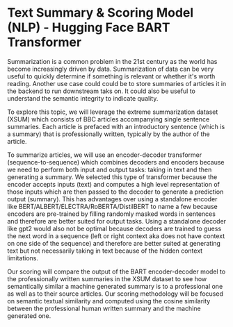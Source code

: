 # Text Summary & Scoring Model (NLP) - Hugging Face BART Transformer

Summarization is a common problem in the 21st century as the world has become increasingly driven by data. Summarization of data can be very useful to  quickly determine if something is relevant or whether it's worth reading. Another use case could could be to store summaries of articles it in the backend to run downstream taks on. It could also be useful to understand the semantic integrity to indicate quality.

To explore this topic, we will leverage the extreme summarization dataset (XSUM) which consists of BBC articles accompanying single sentence summaries. Each article is prefaced with an introductory sentence (which is a summary) that is professionally written, typically by the author of the article.

To summarize articles, we will use an encoder-decoder transformer (sequence-to-sequence) which combines  decoders and encoders because we need to perform both input and output tasks: taking in text and then generating a summary. We selected this type of transformer because the encoder accepts inputs (text) and computes a high level representation of those inputs  which are then passed to the decoder to generate a prediction output (summary). This has advantages over using a standalone encoder like BERT/ALBERT/ELECTRA/RoBERTA/DistilBERT to name a few because  encoders are pre-trained by filling randomly masked words in sentences and therefore are better suited for output tasks. Using a standalone decoder like gpt2 would also not be optimal because decoders are trained to guess the next word in a sequence (left or right context aka does not have context on one side of the sequence) and therefore are better suited at generating text but not necessarily taking in text because of the hidden context limitations. 

Our scoring will compare the output of the BART encoder-decoder model to the professionally written summaries in the XSUM dataset to see how semantically similar a machine generated summary is to a professional one as well as to their source articles. Our scoring methodology will be focused on semantic textual similarity and computed using the cosine similarity between the professional human written summary and the machine generated one. 

